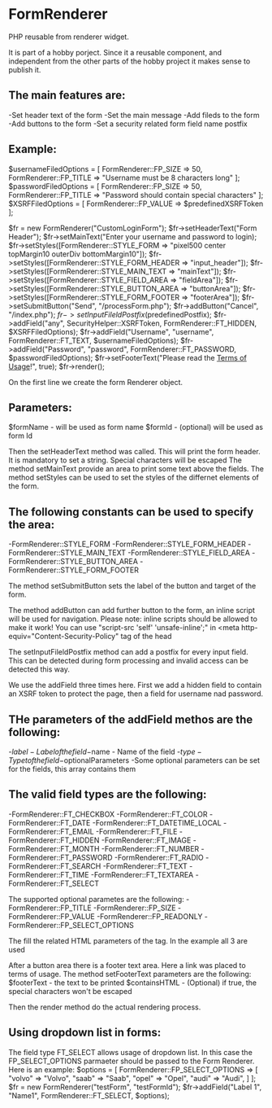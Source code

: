 # FormRenderer
PHP reusable from renderer widget.

It is part of a hobby porject. Since it a reusable component, and independent from the other parts of the hobby project it makes sense to publish it.

The main features are:
------------------------
-Set header text of the form
-Set the main message
-Add fileds to the form
-Add buttons to the form
-Set a security related form field name postfix


Example:
----------

$usernameFiledOptions = [
	FormRenderer::FP_SIZE => 50,
	FormRenderer::FP_TITLE => "Username must be 8 characters long"
];
$passwordFiledOptions = [
	FormRenderer::FP_SIZE => 50,
	FormRenderer::FP_TITLE => "Password should contain special characters"
];
$XSRFFiledOptions = [
	FormRenderer::FP_VALUE => $predefinedXSRFToken
];

$fr = new FormRenderer("CustomLoginForm");
$fr->setHeaderText("Form Header");
$fr->setMainText("Enter your username and password to login);
$fr->setStyles([FormRenderer::STYLE_FORM => "pixel500 center topMargin10 outerDiv bottomMargin10"]);
$fr->setStyles([FormRenderer::STYLE_FORM_HEADER => "input_header"]);
$fr->setStyles([FormRenderer::STYLE_MAIN_TEXT => "mainText"]);
$fr->setStyles([FormRenderer::STYLE_FIELD_AREA => "fieldArea"]);
$fr->setStyles([FormRenderer::STYLE_BUTTON_AREA => "buttonArea"]);
$fr->setStyles([FormRenderer::STYLE_FORM_FOOTER => "footerArea"]);
$fr->setSubmitButton("Send", "/processForm.php");
$fr->addButton("Cancel", "/index.php");
$fr->setInputFileldPostfix($predefinedPostfix);
$fr->addField("any", SecurityHelper::XSRFToken, FormRenderer::FT_HIDDEN, $XSRFFiledOptions);
$fr->addField("Username", "username", FormRenderer::FT_TEXT, $usernameFiledOptions);
$fr->addField("Password", "password", FormRenderer::FT_PASSWORD, $passwordFiledOptions);
$fr->setFooterText("Please read the <a href="/termsOfUsage.php">Terms of Usage</a>!", true);
$fr->render();

On the first line we create the form Renderer object.

Parameters:
------------
$formName - will be used as form name
$formId - (optional) will be used as form Id

Then the setHeaderText method was called. This will print the form header. It is mandatory to set a string. Special characters will be escaped
The method setMainText provide an area to print some text above the fields.
The method setStyles can be used to set the styles of the differnet elements of the form.

The following constants can be used to specify the area:
--------------------------------------------------------
-FormRenderer::STYLE_FORM
-FormRenderer::STYLE_FORM_HEADER
-FormRenderer::STYLE_MAIN_TEXT
-FormRenderer::STYLE_FIELD_AREA
-FormRenderer::STYLE_BUTTON_AREA
-FormRenderer::STYLE_FORM_FOOTER

The method setSubmitButton sets the label of the button and target of the form.

The method addButton can add further button to the form, an inline script will be used for navigation.
Please note: inline scripts should be allowed to make it work! You can use "script-src  'self' 'unsafe-inline';" in <meta http-equiv="Content-Security-Policy" tag of the head

The setInputFileldPostfix method can add a postfix for every input field. This can be detected during form processing and invalid access can be detected this way.

We use the addField three times here. First we add a hidden field to contain an XSRF token to protect the page, then a field for username nad password.

THe parameters of the addField methos are the following:
--------------------------------------------------------
-$label - Label of the field
-$name - Name of the field
-$type -Type tof the field
-$optionalParameters -Some optional parameters can be set for the fields, this array contains them

The valid field types are the following:
-----------------------------------------
-FormRenderer::FT_CHECKBOX
-FormRenderer::FT_COLOR
-FormRenderer::FT_DATE
-FormRenderer::FT_DATETIME_LOCAL
-FormRenderer::FT_EMAIL
-FormRenderer::FT_FILE
-FormRenderer::FT_HIDDEN
-FormRenderer::FT_IMAGE
-FormRenderer::FT_MONTH
-FormRenderer::FT_NUMBER
-FormRenderer::FT_PASSWORD
-FormRenderer::FT_RADIO
-FormRenderer::FT_SEARCH
-FormRenderer::FT_TEXT
-FormRenderer::FT_TIME
-FormRenderer::FT_TEXTAREA
-FormRenderer::FT_SELECT

The supported optional parametes are the following:
-FormRenderer::FP_TITLE
-FormRenderer::FP_SIZE
-FormRenderer::FP_VALUE
-FormRenderer::FP_READONLY
-FormRenderer::FP_SELECT_OPTIONS

The fill the related HTML parameters of the tag. In the example all 3 are used

After a button area there is a footer text area. Here a link was placed to terms of usage.
The method setFooterText parameters are the following:
$footerText - the text to be printed
$containsHTML - (Optional) if true, the special characters won't be escaped

Then the render method do the actual rendering process.


Using dropdown list in forms:
------------------------------

The field type FT_SELECT allows usage of dropdown list. In this case the FP_SELECT_OPTIONS parmaeter should be passed to the Form Renderer.
Here is an example:
$options = [
	FormRenderer::FP_SELECT_OPTIONS => [
		"volvo" => "Volvo",
		"saab" => "Saab",
		"opel" => "Opel",
		"audi" => "Audi",
	]
];
$fr = new FormRenderer("testForm", "testFormId");
$fr->addField("Label 1", "Name1", FormRenderer::FT_SELECT, $options);

